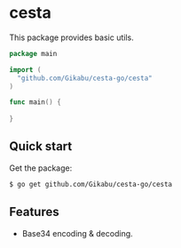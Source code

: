 # cesta

This package provides basic utils.

```go
package main

import (
  "github.com/Gikabu/cesta-go/cesta"
)

func main() {
    
}

```
Quick start
-
Get the package:

``` bash
$ go get github.com/Gikabu/cesta-go/cesta
```

## Features
* Base34 encoding & decoding.
